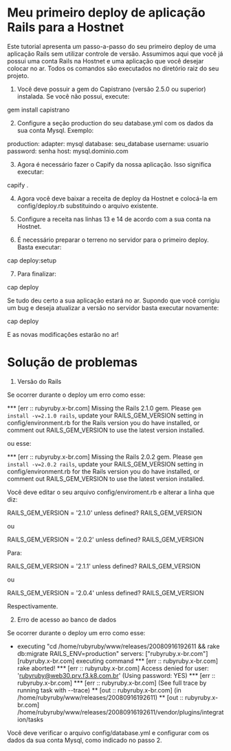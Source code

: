 Meu primeiro deploy de aplicação Rails para a Hostnet
=====================================================

Este tutorial apresenta um passo-a-passo do seu primeiro deploy de uma aplicação Rails sem utilizar controle de versão. Assumimos aqui que você já possui uma conta Rails na Hostnet e uma aplicação que você desejar colocar no ar. Todos os comandos são executados no diretório raiz do seu projeto.

1. Você deve possuir a gem do Capistrano (versão 2.5.0 ou superior) instalada. Se você não possui, execute:

  gem install capistrano

2. Configure a seção production do seu database.yml com os dados da sua conta Mysql. Exemplo:

  production:
    adapter: mysql
    database: seu_database
    username: usuario
    password: senha
    host: mysql.dominio.com

3. Agora é necessário fazer o Capify da nossa aplicação. Isso significa executar:

  capify .

4. Agora você deve baixar a receita de deploy da Hostnet e colocá-la em config/deploy.rb substituindo o arquivo existente.

5. Configure a receita nas linhas 13 e 14 de acordo com a sua conta na Hostnet.

6. É necessário preparar o terreno no servidor para o primeiro deploy. Basta executar:

  cap deploy:setup

7. Para finalizar:

  cap deploy

Se tudo deu certo a sua aplicação estará no ar. Supondo que você corrigiu um bug e deseja atualizar a versão no servidor basta executar novamente:

  cap deploy

E as novas modificações estarão no ar!

Solução de problemas
====================

1. Versão do Rails

Se ocorrer durante o deploy um erro como esse:

*** [err :: rubyruby.x-br.com] Missing the Rails 2.1.0 gem. Please `gem install -v=2.1.0 rails`, update your RAILS_GEM_VERSION setting in config/environment.rb for the Rails version you do have installed, or comment out RAILS_GEM_VERSION to use the latest version installed.

ou esse:

*** [err :: rubyruby.x-br.com] Missing the Rails 2.0.2 gem. Please `gem install -v=2.0.2 rails`, update your RAILS_GEM_VERSION setting in config/environment.rb for the Rails version you do have installed, or comment out RAILS_GEM_VERSION to use the latest version installed.

Você deve editar o seu arquivo config/enviroment.rb e alterar a linha que diz:

  RAILS_GEM_VERSION = '2.1.0' unless defined? RAILS_GEM_VERSION

  ou 

  RAILS_GEM_VERSION = '2.0.2' unless defined? RAILS_GEM_VERSION

Para:

  RAILS_GEM_VERSION = '2.1.1' unless defined? RAILS_GEM_VERSION

  ou

  RAILS_GEM_VERSION = '2.0.4' unless defined? RAILS_GEM_VERSION

Respectivamente.

2. Erro de acesso ao banco de dados

Se ocorrer durante o deploy um erro como esse:

  * executing "cd /home/rubyruby/www/releases/20080916192611 && rake db:migrate RAILS_ENV=production"
    servers: ["rubyruby.x-br.com"]
    [rubyruby.x-br.com] executing command
*** [err :: rubyruby.x-br.com] rake aborted!
*** [err :: rubyruby.x-br.com] Access denied for user: 'rubyruby@web30.prv.f3.k8.com.br' (Using password: YES)
*** [err :: rubyruby.x-br.com] 
*** [err :: rubyruby.x-br.com] (See full trace by running task with --trace)
 ** [out :: rubyruby.x-br.com] (in /home/rubyruby/www/releases/20080916192611)
 ** [out :: rubyruby.x-br.com] /home/rubyruby/www/releases/20080916192611/vendor/plugins/integration/tasks

Você deve verificar o arquivo config/database.yml e configurar com os dados da sua conta Mysql, como indicado no passo 2.
